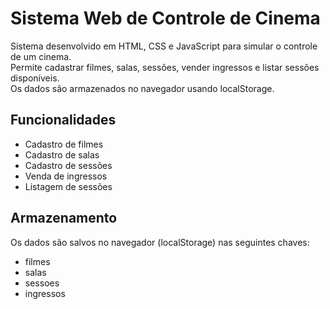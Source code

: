 # Sistema Web de Controle de Cinema

Sistema desenvolvido em HTML, CSS e JavaScript para simular o controle de um cinema.  
Permite cadastrar filmes, salas, sessões, vender ingressos e listar sessões disponíveis.  
Os dados são armazenados no navegador usando localStorage.

## Funcionalidades
- Cadastro de filmes
- Cadastro de salas
- Cadastro de sessões
- Venda de ingressos
- Listagem de sessões

## Armazenamento
Os dados são salvos no navegador (localStorage) nas seguintes chaves:
- filmes
- salas
- sessoes
- ingressos


